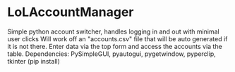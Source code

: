 # LoLAccountManager
Simple python account switcher, handles logging in and out with minimal user clicks
Will work off an "accounts.csv" file that will be auto generated if it is not there. Enter data via the top form and access the accounts via the table.
Dependencies: PySimpleGUI, pyautogui, pygetwindow, pyperclip, tkinter (pip install)
